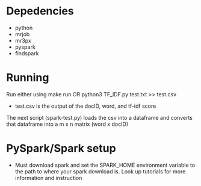 # Depedencies

- python
- mrjob
- mr3px
- pyspark
- findspark

# Running

Run either using make run OR python3 TF_IDF.py test.txt >> test.csv

- test.csv is the output of the docID, word, and tf-idf score

The next script (spark-test.py) loads the csv into a dataframe and converts that dataframe into a m x n matrix (word x docID)

# PySpark/Spark setup

- Must download spark and set the SPARK_HOME environment variable to the path to where your spark download is. Look up tutorials for more information and instruction
